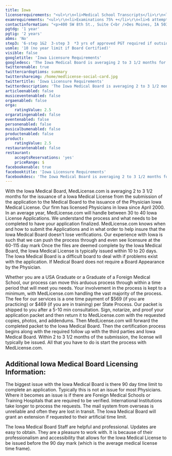 ```yaml
---
title: Iowa
licenserequirements: "<ul>\r\n<li>Medical School Transcripts</li>\r\n<li>Medical School Form</li>\r\n<li>Internship/Residency/Fellowship Verifications</li>\r\n<li>All State Medical Licenses</li>\r\n<li>All National Examination Scores (USMLE/FLEX/NBME)</li>\r\n<li>ECFMG Certification</li>\r\n<li>Privileges Hospital (past 5 years)</li>\r\n<li>AMA/AOA Profile</li>\r\n<li>Fingerprint Cards/Criminal Background Check</li>\r\n</ul>"
examrequirements: "<ul>\r\n<li>Examinations 75% +</li>\r\n<li>6 attempts limit on Steps 1 and 2 of USMLE</li>\r\n<li>3 attempts limit on Step 3 of USMLE</li>\r\n<li>3 years of Approved PGT if outside Step Limits for USMLE</li>\r\n<li>10 year limit- USMLE, None if Board Certified</li>\r\n<li>1 year PGY for USA Grads</li>\r\n<li>2 years PGY for International Grads</li>\r\n<li>State Exam Accepted if Pre-1975</li>\r\n<li>No SPEX Exam Requirement</li>\r\n</ul>"
contactinformation: "<p>400 SW 8th St., Suite C<br />Des Moines, IA 50309<br />Phone: (515) 242-3268<br />Fax: (515) 242-5908</p>\r\n<p><a href=\"http://www.medicalboard.iowa.gov/\">www.medicalboard.iowa.gov</a></p>"
pgtdg: '1 year'
pgtig: '2 years'
abms: 'No'
step3: '6-step 1&2  3-step 3  *3 yrs of approved PGT required if outside of attempt limits'
usmle: '10 (no year limit if Board Certified)'
visible: false
googletitle: 'Iowa Licensure Requirements'
googledesc: 'The Iowa Medical Board is averaging 2 to 3 1/2 months for the issuance of an Iowa Medical License. MedLicense.com knows when and how to submit the Applications and in what order, and  we can push the process through once the files are deemed complete by the Iowa Medical Board.'
twitterenable: true
twittercardoptions: summary
twittershareimg: /home/medlicense-social-card.jpg
twittertitle: 'Iowa Licensure Requirements'
twitterdescription: 'The Iowa Medical Board is averaging 2 to 3 1/2 months for the issuance of an Iowa Medical License. MedLicense.com knows when and how to submit the Applications and in what order, and  we can push the process through once the files are deemed complete by the Iowa Medical Board.'
articleenabled: false
musiceventenabled: false
orgaenabled: false
orga:
    ratingValue: 2.5
orgaratingenabled: false
eventenabled: false
personenabled: false
musicalbumenabled: false
productenabled: false
product:
    ratingValue: 2.5
restaurantenabled: false
restaurant:
    acceptsReservations: 'yes'
    priceRange: $
facebookenable: true
facebooktitle: 'Iowa Licensure Requirements'
facebookdesc: 'The Iowa Medical Board is averaging 2 to 3 1/2 months for the issuance of an Iowa Medical License. MedLicense.com knows when and how to submit the Applications and in what order, and  we can push the process through once the files are deemed complete by the Iowa Medical Board.'
---
```


<p>With the Iowa Medical Board, MedLicense.com is averaging 2 to 3 1/2 months for the issuance of a Iowa Medical License from the submission of the application to the Medical Board to the issuance of the Physician Iowa Medical License. Our firm has licensed Physicians in Iowa since April 2000. In an average year, MedLicense.com will handle between 30 to 40 Iowa License Applications. We understand the process and what needs to be completed to have your application finalized. MedLicense.com knows when and how to submit the Applications and in what order to help insure that the Iowa Medical Board doesn't lose verifications. Our experience with Iowa is such that we can push the process through and even see licensure at the 60-115 day mark Once the files are deemed complete by the Iowa Medical Board, the Iowa Medical License is typically issued within 10 to 20 days. The Iowa Medical Board is a difficult board to deal with if problems exist with the application. If Medical Board does not require a Board Appearance by the Physician.</p>
<p>Whether you are a USA Graduate or a Graduate of a Foreign Medical School, our process can move this arduous process through within a time period that will meet you needs. Your involvement in the process is kept to a minimum, with MedLicense.com handling the vast majority of the process. The fee for our services is a one time payment of $569 (if you are practicing) or $469 (if you are in training) per State Process. Our packet is shipped to you after a 5-10 min consultation. Sign, notarize, and proof your application packet and then return it to MedLicense.com with the requested copies, photos, and addendums. Then MedLicense.com will forward the completed packet to the Iowa Medical Board. Then the certification process begins along with the required follow up with the third parties and Iowa Medical Board. Within 2 to 3 1/2 months of the submission, the license will typically be issued. All that you have to do is start the process with MedLicense.com.</p>
<h2 id="mcetoc_1cdqcu70o0">Additional Iowa Medical Board Licensing Information:</h2>
<p>The biggest issue with the Iowa Medical Board is there 90 day time limit to complete an application. Typically this is not an issue for most Physicians. Where it becomes an issue is if there are Foreign Medical Schools or Training Hospitals that are required to be verified. International Institutions take longer to process the requests. The mail system from overseas is unreliable and often they are lost in transit. The Iowa Medical Board will grant an extension if requested to their artificial time limit.</p>
<p>The Iowa Medical Board Staff are helpful and professional. Updates are easy to obtain. They are a pleasure to work with. It is because of their professionalism and accessibility that allows for the Iowa Medical License to be issued before the 90 day mark (which is the average medical license time frame).</p>